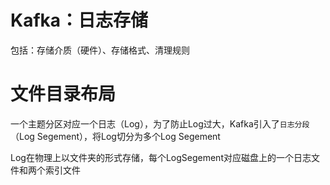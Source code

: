 # Kafka：日志存储

包括：存储介质（硬件）、存储格式、清理规则

# **文件目录布局**

一个主题分区对应一个日志（Log），为了防止Log过大，Kafka引入了`日志分段`（Log Segement），将Log切分为多个Log Segement

Log在物理上以文件夹的形式存储，每个LogSegement对应磁盘上的一个日志文件和两个索引文件 